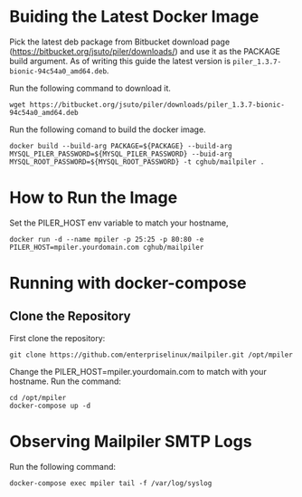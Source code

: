 # Buiding the Latest Docker Image 

Pick the latest deb package from Bitbucket download page (https://bitbucket.org/jsuto/piler/downloads/) and use it as the PACKAGE build argument. As of writing  this guide the latest version is `piler_1.3.7-bionic-94c54a0_amd64.deb`.

Run the following command to download it.

```
wget https://bitbucket.org/jsuto/piler/downloads/piler_1.3.7-bionic-94c54a0_amd64.deb
```
Run the following comand to build the docker image. 

```
docker build --build-arg PACKAGE=${PACKAGE} --build-arg MYSQL_PILER_PASSWORD=${MYSQL_PILER_PASSWORD} --buid-arg MYSQL_ROOT_PASSWORD=${MYSQL_ROOT_PASSWORD} -t cghub/mailpiler .
```

# How to Run the Image

Set the PILER_HOST env variable to match your hostname, 

```
docker run -d --name mpiler -p 25:25 -p 80:80 -e PILER_HOST=mpiler.yourdomain.com cghub/mailpiler
```
# Running with docker-compose

## Clone the Repository

First clone the repository:

```
git clone https://github.com/enterpriselinux/mailpiler.git /opt/mpiler
```

Change the PILER_HOST=mpiler.yourdomain.com to match with your hostname. Run the command:

```
cd /opt/mpiler
docker-compose up -d
```
# Observing Mailpiler SMTP Logs

Run the following command:

```
docker-compose exec mpiler tail -f /var/log/syslog
```



